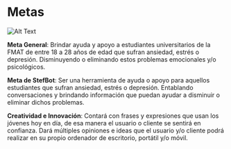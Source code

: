 # Metas

![Alt Text](https://github.com/Fismael18/StefBot/blob/main/Imagenes%20StefBot/03.jpg)

**Meta General**: Brindar ayuda y apoyo a estudiantes universitarios de la FMAT de entre 18 a 28 años de edad que sufran ansiedad, estrés o depresión. Disminuyendo o eliminando estos problemas emocionales y/o psicológicos.

**Meta de StefBot**: Ser una herramienta de ayuda o apoyo para aquellos estudiantes que sufran ansiedad, estrés o depresión. Entablando conversaciones y brindando información que puedan ayudar a disminuir o eliminar dichos problemas.

**Creatividad e Innovación**: Contará con frases y expresiones que usan los jóvenes hoy en día, de esa manera el usuario o cliente se sentirá en confianza. Dará múltiples opiniones e ideas que el usuario y/o cliente podrá realizar en su propio ordenador de escritorio, portátil y/o móvil.
